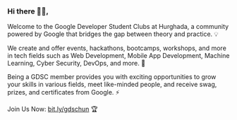 ### Hi there 🙋‍♂️,

Welcome to the Google Developer Student Clubs at Hurghada, a community powered by Google that bridges the gap between theory and practice. 💡

We create and offer events, hackathons, bootcamps, workshops, and more in tech fields such as Web Development, Mobile App Development, Machine Learning, Cyber Security, DevOps, and more. 🚀

Being a GDSC member provides you with exciting opportunities to grow your skills in various fields, meet like-minded people, and receive swag, prizes, and certificates from Google. ⚡

Join Us Now: [bit.ly/gdschun](https://bit.ly/gdschun) 🏆
